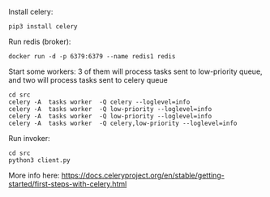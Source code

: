 Install celery:
```
pip3 install celery

```

Run redis (broker):

```
docker run -d -p 6379:6379 --name redis1 redis
```


Start some workers: 3 of them will process tasks sent to low-priority queue, and two will process tasks sent to celery queue

```
cd src
celery -A  tasks worker  -Q celery --loglevel=info
celery -A  tasks worker  -Q low-priority --loglevel=info
celery -A  tasks worker  -Q low-priority --loglevel=info
celery -A  tasks worker  -Q celery,low-priority --loglevel=info
```


Run invoker:

```
cd src
python3 client.py
```


More info here:
https://docs.celeryproject.org/en/stable/getting-started/first-steps-with-celery.html